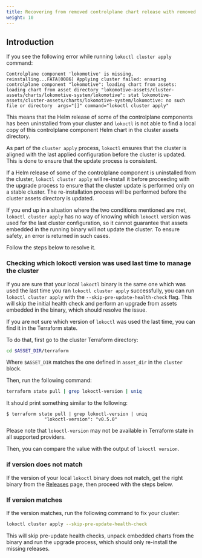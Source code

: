 ```yaml
---
title: Recovering from removed controlplane chart release with removed assets directory
weight: 10
---
```


## Introduction

If you see the following error while running `lokoctl cluster apply` command:
```console
Controlplane component 'lokomotive' is missing, reinstalling...FATA[0086] Applying cluster failed: ensuring controlplane component "lokomotive": loading chart from assets: loading chart from asset directory "lokomotive-assets/cluster-assets/charts/lokomotive-system/lokomotive": stat lokomotive-assets/cluster-assets/charts/lokomotive-system/lokomotive: no such file or directory  args="[]" command="lokoctl cluster apply"
```

This means that the Helm release of some of the controlplane components has been uninstalled from your
cluster and `lokoctl` is not able to find a local copy of this controlplane component Helm chart in the
cluster assets directory.

As part of the `cluster apply` process, `lokoctl` ensures that the cluster is aligned with the last applied
configuration before the cluster is updated. This is done to ensure that the update process is consistent.

If a Helm release of some of the controlplane component is uninstalled from the cluster, `lokoctl cluster apply`
will re-install it before proceeding with the upgrade process to ensure that the cluster update is performed only
on a stable cluster. The re-installation process will be performed before the cluster assets directory is updated.

If you end up in a situation where the two conditions mentioned are met, `lokoctl cluster apply` has no way of knowing
which `lokoctl` version was used for the last cluster configuration, so it cannot guarantee that assets embedded in the
running binary will not update the cluster. To ensure safety, an error is returned in such cases.

Follow the steps below to resolve it.

### Checking which lokoctl version was used last time to manage the cluster

If you are sure that your local `lokoctl` binary is the same one which was used the last time you ran `lokoctl cluster apply`
successfully, you can run `lokoctl cluster apply` with the `--skip-pre-update-health-check` flag. This will skip the initial health
check and perform an upgrade from assets embedded in the binary, which should resolve the issue.

If you are not sure which version of `lokoctl` was used the last time, you can find it in the Terraform state.

To do that, first go to the cluster Terraform directory:

```sh
cd $ASSET_DIR/terraform
```

Where `$ASSET_DIR` matches the one defined in `asset_dir` in the `cluster` block.

Then, run the following command:

```sh
terraform state pull | grep lokoctl-version | uniq
```

It should print something similar to the following:

```console
$ terraform state pull | grep lokoctl-version | uniq
              "lokoctl-version": "v0.5.0"
```

Please note that `lokoctl-version` may not be available in Terraform state in all supported providers.

Then, you can compare the value with the output of `lokoctl version`.

### if version does not match

If the version of your local `lokoctl` binary does not match, get the right binary from the
[Releases](https://github.com/kinvolk/lokomotive/releases) page, then proceed with the steps below.

### If version matches

If the version matches, run the following command to fix your cluster:

```sh
lokoctl cluster apply --skip-pre-update-health-check
```

This will skip pre-update health checks, unpack embedded charts from the binary and run the upgrade process,
which should only re-install the missing releases.
